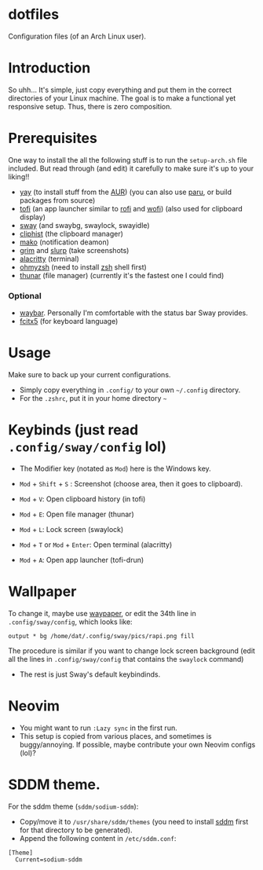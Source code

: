 # dotfiles
Configuration files (of an Arch Linux user).

# Introduction
So uhh... It's simple, just copy everything and put them in the correct directories of your Linux machine.
The goal is to make a functional yet responsive setup. Thus, there is zero composition.

# Prerequisites
One way to install the all the following stuff is to run the `setup-arch.sh` file included. But read through (and edit) it carefully to make sure it's up to your liking!!
- [yay](https://github.com/Jguer/yay) (to install stuff from the [AUR](https://aur.archlinux.org/)) (you can also use [paru](https://github.com/Morganamilo/paru), or build packages from source)
- [tofi](https://github.com/philj56/tofi) (an app launcher similar to [rofi](https://github.com/davatorium/rofi) and [wofi](https://github.com/SimplyCEO/wofi)) (also used for clipboard display)
- [sway](https://github.com/swaywm/sway) (and swaybg, swaylock, swayidle)
- [cliphist](https://github.com/sentriz/cliphist) (the clipboard manager)
- [mako](https://github.com/emersion/mako) (notification deamon)
- [grim](https://github.com/emersion/grim) and [slurp](https://github.com/emersion/slurp) (take screenshots)
- [alacritty](https://github.com/alacritty/alacritty) (terminal)
- [ohmyzsh](https://github.com/ohmyzsh/ohmyzsh) (need to install [zsh](https://www.zsh.org/) shell first)
- [thunar](https://github.com/neilbrown/thunar) (file manager) (currently it's the fastest one I could find)
### Optional
- [waybar](https://github.com/Alexays/Waybar). Personally I'm comfortable with the status bar Sway provides.
- [fcitx5](https://github.com/fcitx/fcitx5) (for keyboard language)

# Usage
Make sure to back up your current configurations.
- Simply copy everything in `.config/` to your own `~/.config` directory.
- For the `.zshrc`, put it in your home directory `~`

# Keybinds (just read `.config/sway/config` lol)
- The Modifier key (notated as `Mod`) here is the Windows key.

- `Mod` + `Shift` + `S` : Screenshot (choose area, then it goes to clipboard).
- `Mod` + `V`: Open clipboard history (in tofi)
- `Mod` + `E`: Open file manager (thunar)
- `Mod` + `L`: Lock screen (swaylock)
- `Mod` + `T` or `Mod` + `Enter`: Open terminal (alacritty)
- `Mod` + `A`: Open app launcher (tofi-drun)

# Wallpaper
To change it, maybe use [waypaper](https://github.com/anufrievroman/waypaper), or edit the 34th line in `.config/sway/config`, which looks like:
```
output * bg /home/dat/.config/sway/pics/rapi.png fill
```
The procedure is similar if you want to change lock screen background (edit all the lines in `.config/sway/config` that contains the `swaylock` command)

- The rest is just Sway's default keybindinds.

# Neovim
- You might want to run `:Lazy sync` in the first run.
- This setup is copied from various places, and sometimes is buggy/annoying. If possible, maybe contribute your own Neovim configs (lol)?

# SDDM theme.
For the sddm theme (`sddm/sodium-sddm`):
- Copy/move it to `/usr/share/sddm/themes` (you need to install [sddm](https://github.com/sddm/sddm) first for that directory to be generated).
- Append the following content in `/etc/sddm.conf`:
```
[Theme]
  Current=sodium-sddm
